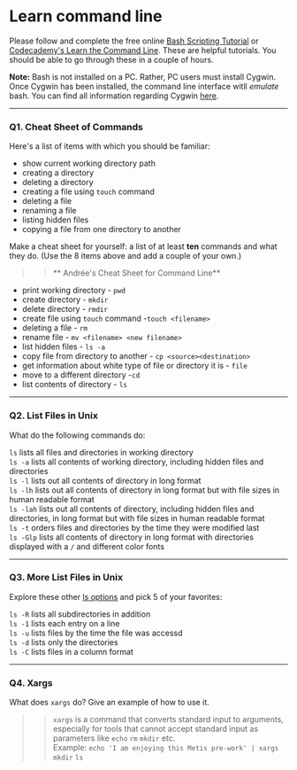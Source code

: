 # Learn command line

Please follow and complete the free online [Bash Scripting Tutorial](https://ryanstutorials.net/bash-scripting-tutorial/) or [Codecademy's Learn the Command Line](https://www.codecademy.com/learn/learn-the-command-line). These are helpful tutorials. You should be able to go through these in a couple of hours.

**Note:** Bash is not installed on a PC. Rather, PC users must install Cygwin. Once Cygwin has been installed, the command line interface witll _emulate_ bash. You can find all information regarding Cygwin [here](https://www.cygwin.com/).

---

### Q1.  Cheat Sheet of Commands  

Here's a list of items with which you should be familiar:  
* show current working directory path
* creating a directory
* deleting a directory
* creating a file using `touch` command
* deleting a file
* renaming a file
* listing hidden files
* copying a file from one directory to another

Make a cheat sheet for yourself: a list of at least **ten** commands and what they do.  (Use the 8 items above and add a couple of your own.)  

>>** Andrée's Cheat Sheet for Command Line**
* print working directory - `pwd`
* create directory - `mkdir`
* delete directory - `rmdir`  
* create file using `touch` command -`touch <filename>` 
* deleting a file - `rm`  
* rename file - `mv <filename> <new filename>`
* list hidden files - `ls -a`
* copy file from directory to another - `cp <source><destination>`    
* get information about white type of file or directory it is - `file`
* move to a different directory -`cd`
* list contents of directory - `ls`

---

### Q2.  List Files in Unix   

What do the following commands do:  
>>
`ls`  lists all files and directories in working directory  
`ls -a` lists all contents of working directory, including hidden files and directories  
`ls -l`  lists out all contents of directory in long format  
`ls -lh`  lists out all contents of directory in long format but with file sizes in human readable format  
`ls -lah`  lists out all contents of directory, including hidden files and directories, in long format but with file sizes in human readable format    
`ls -t`  orders files and directories by the time they were modified last  
`ls -Glp`  lists all contents of directory in long format with directories displayed with a `/` and different color fonts  


---

### Q3.  More List Files in Unix  

Explore these other [ls options](http://www.techonthenet.com/unix/basic/ls.php) and pick 5 of your favorites:

>>
`ls -R` lists all subdirectories in addition  
`ls -1` lists each entry on a  line  
`ls -u` lists files by the time the file was accessd  
`ls -d` lists only the directories  
`ls -C` lists files in a column format

---

### Q4.  Xargs   

What does `xargs` do? Give an example of how to use it.

> > `xargs` is a command that converts standard input to arguments, especially for tools that cannot accept standard input as parameters like `echo` `rm` `mkdir` etc.  
Example: `echo 'I am enjoying this Metis pre-work' | xargs mkdir`
`ls`




 


